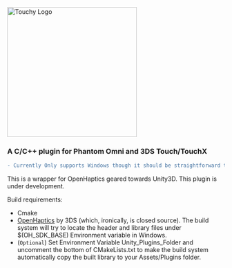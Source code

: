 <img alt="Touchy Logo" src="https://image.ibb.co/eADw5d/logo.png" width="300" />

### A C/C++ plugin for Phantom Omni and 3DS Touch/TouchX
```diff
- Currently Only supports Windows though it should be straightforward to port it to GNU/Linux.

```
This is a wrapper for OpenHaptics geared towards Unity3D. This plugin is under development. 

Build requirements:
* Cmake
* [OpenHaptics](http://support1.geomagic.com/Support/5605/5668/en-US/Article/View/2365/How-do-I-download-and-get-Developer-Support-for-OpenHaptics/378) by 3DS (which, ironically, is closed source). The build system will try to locate the header and library files under $(OH_SDK_BASE) Environment variable in Windows.
* (`Optional`) Set Environment Variable Unity_Plugins_Folder and uncomment the bottom of CMakeLists.txt to make the build system automatically copy the built library to your Assets/Plugins folder.